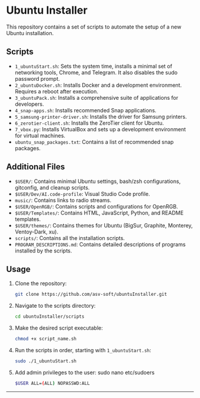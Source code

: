 # Ubuntu Installer

This repository contains a set of scripts to automate the setup of a new Ubuntu installation.

## Scripts

*   `1_ubuntuStart.sh`: Sets the system time, installs a minimal set of networking tools, Chrome, and Telegram. It also disables the sudo password prompt.
*   `2_ubuntuDocker.sh`: Installs Docker and a development environment. Requires a reboot after execution.
*   `3_ubuntuPack.sh`: Installs a comprehensive suite of applications for developers.
*   `4_snap-apps.sh`: Installs recommended Snap applications.
*   `5_samsung-printer-driver.sh`: Installs the driver for Samsung printers.
*   `6_zerotier-client.sh`: Installs the ZeroTier client for Ubuntu.
*   `7_vbox.py`: Installs VirtualBox and sets up a development environment for virtual machines.
*   `ubuntu_snap_packages.txt`: Contains a list of recommended snap packages.

## Additional Files

*   `$USER/`: Contains minimal Ubuntu settings, bash/zsh configurations, gitconfig, and cleanup scripts.
*   `$USER/Dev/AI.code-profile`: Visual Studio Code profile.
*   `music/`: Contains links to radio streams.
*   `$USER/OpenRGB/`: Contains scripts and configurations for OpenRGB.
*   `$USER/Templates/`: Contains HTML, JavaScript, Python, and README templates.
*   `$USER/themes/`: Contains themes for Ubuntu (BigSur, Graphite, Monterey, Ventoy-Dark, xu).
*   `scripts/`: Contains all the installation scripts.
*   `PROGRAM_DESCRIPTIONS.md`: Contains detailed descriptions of programs installed by the scripts.

## Usage

1. Clone the repository:
    ```bash
    git clone https://github.com/asv-soft/ubuntuInstaller.git
    ```
2. Navigate to the scripts directory:
    ```bash
    cd ubuntuInstaller/scripts
    ```
3. Make the desired script executable:
    ```bash
    chmod +x script_name.sh
    ```
4. Run the scripts in order, starting with `1_ubuntuStart.sh`:
    ```bash
    sudo ./1_ubuntuStart.sh
    ```
5. Add admin privileges to the user:
   sudo nano etc/sudoers
    ```bash
    $USER ALL=(ALL) NOPASSWD:ALL
    ```




---